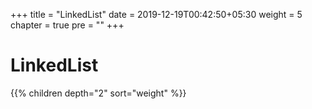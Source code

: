 +++
title = "LinkedList"
date = 2019-12-19T00:42:50+05:30
weight = 5
chapter = true
pre = "<b></b>"
+++


# LinkedList

{{% children depth="2" sort="weight" %}}
